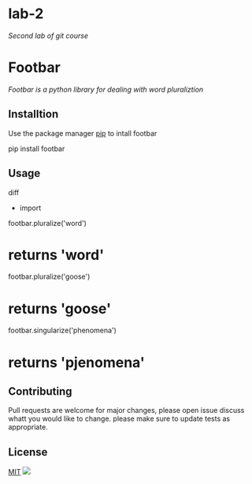 # lab-2
*Second lab of git course*
# Footbar
*Footbar is a python library for dealing with word pluraliztion*
## Installtion
Use the package manager [pip](https://pip.com) to intall footbar

 pip install footbar

## Usage
diff
- import

footbar.pluralize('word') 
# returns 'word'
footbar.pluralize('goose')
# returns 'goose'
footbar.singularize('phenomena')
# returns 'pjenomena'

## Contributing
Pull requests are welcome for major changes, please open issue discuss whatt you would like to change.
please make sure to update tests as appropriate.
## License
 [MIT](https://pip.com)
 ![](https://www.google.com/search?q=images&sxsrf=AOaemvJJQHfJPFPfx0SKFXaW9UD5c2VYeg:1640966636247&tbm=isch&source=iu&ictx=1&fir=v1A5vQPzRgfCGM%252CLHNlCfmH1SFk3M%252C_%253Bldnc1sKr1tRccM%252Ce-FaDYlhhxUumM%252C_%253BIE9N0dxdTrX-dM%252Ce-FaDYlhhxUumM%252C_%253BL8xfQakH9a8tJM%252CBa_eiczVaD9-zM%252C_%253BLK6S_eMkLDVwQM%252CB51x0PBR9KNzvM%252C_%253BarFfSjMu_GX7sM%252CUkcvm3PybD5jEM%252C_%253B5bKLsrtvsuNmjM%252CqA6V3MYFLE3WmM%252C_%253BIUQRzELX_r-N4M%252Ce-FaDYlhhxUumM%252C_%253BeXUC-3WyVcZa-M%252CfcNz05h1Ca2eyM%252C_%253BKARFYfjhTJLYFM%252CqA6V3MYFLE3WmM%252C_&vet=1&usg=AI4_-kS9lUZQMhqTFbmCL2kmlG_CXINLCA&sa=X&ved=2ahUKEwid_cOLtY71AhURA2MBHa8HCzwQ9QF6BAgQEAE&cshid=1640966661638334#imgrc=ldnc1sKr1tRccM)
